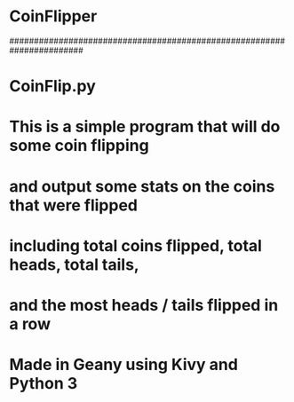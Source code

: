 # CoinFlipper

#######################################################################
# CoinFlip.py
#
# This is a simple program that will do some coin flipping
# and output some stats on the coins that were flipped
# including total coins flipped, total heads, total tails,
# and the most heads / tails flipped in a row
#
# Made in Geany using Kivy and Python 3

